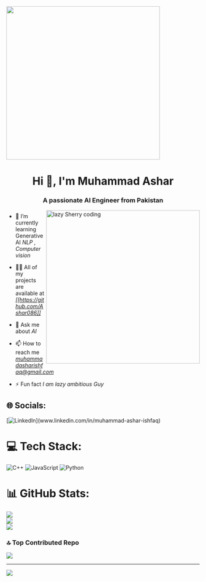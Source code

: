<img align="center" height="400" src="https://media4.giphy.com/media/v1.Y2lkPTc5MGI3NjExYjY3cWJyM3NpMnV2czJ2dXN1ZDV2M2N0cW9xdHMwOW9laWx0Y2x4ciZlcD12MV9pbnRlcm5hbF9naWZfYnlfaWQmY3Q9Zw/tL5HmgfZi0Qow/giphy.gif"  />
<h1 align="center">Hi 👋, I'm Muhammad Ashar </h1>
<h3 align="center">A passionate AI Engineer from Pakistan</h3>
<img align = "right" alt = "lazy Sherry coding " width = "400" src ="https://media.giphy.com/media/v1.Y2lkPTc5MGI3NjExdnBreDJqdXd1OTB2MTMwcDg1aDZlNXRuYjEycWdycTZucG9ramNibyZlcD12MV9pbnRlcm5hbF9naWZfYnlfaWQmY3Q9Zw/bGgsc5mWoryfgKBx1u/giphy.gif" >

###
- 🌱 I’m currently learning Generative AI *NLP , Computer vision*

- 👨‍💻 All of my projects are available at *[[https://github.com/Ashar086]]*

- 💬 Ask me about *AI*

- 📫 How to reach me *muhammadasharishfaq@gmail.com*

- ⚡ Fun fact *I am lazy ambitious Guy*

## 🌐 Socials:
[![LinkedIn]([https://img.shields.io/badge/LinkedIn-%230077B5.svg?logo=linkedin&logoColor=white](https://media.licdn.com/dms/image/v2/D4D03AQF_uoTvXkTJzg/profile-displayphoto-shrink_400_400/B4DZQ2jhzRHwAk-/0/1736082071281?e=1745452800&v=beta&t=upxmWbjNmhS_Q8Pq_Zhvn-a1bZz_IL5XsviJM9JVKPs))](www.linkedin.com/in/muhammad-ashar-ishfaq) 

# 💻 Tech Stack:
![C++](https://img.shields.io/badge/c++-%2300599C.svg?style=for-the-badge&logo=c%2B%2B&logoColor=white) ![JavaScript](https://img.shields.io/badge/javascript-%23323330.svg?style=for-the-badge&logo=javascript&logoColor=%23F7DF1E) ![Python](https://img.shields.io/badge/python-3670A0?style=for-the-badge&logo=python&logoColor=ffdd54)
# 📊 GitHub Stats:
![](https://github-readme-stats.vercel.app/api?username=Ashar086&theme=dark&hide_border=false&include_all_commits=false&count_private=false)<br/>
![](https://github-readme-streak-stats.herokuapp.com/?user=Ashar086&theme=dark&hide_border=false)<br/>
![](https://github-readme-stats.vercel.app/api/top-langs/?username=Ashar086&theme=dark&hide_border=false&include_all_commits=false&count_private=false&layout=compact)

### 🔝 Top Contributed Repo
![](https://github-contributor-stats.vercel.app/api?username=Ashar086&limit=5&theme=dark&combine_all_yearly_contributions=true)

---
[![](https://visitcount.itsvg.in/api?id=Ashar086&icon=0&color=0)](https://visitcount.itsvg.in)

<!-- Proudly created with GPRM ( https://gprm.itsvg.in ) -->
